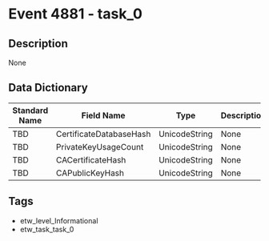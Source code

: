 # Event 4881 - task_0

## Description
None

## Data Dictionary
|Standard Name|Field Name|Type|Description|Sample Value|
|---|---|---|---|---|
|TBD|CertificateDatabaseHash|UnicodeString|None|`None`|
|TBD|PrivateKeyUsageCount|UnicodeString|None|`None`|
|TBD|CACertificateHash|UnicodeString|None|`None`|
|TBD|CAPublicKeyHash|UnicodeString|None|`None`|

## Tags
* etw_level_Informational
* etw_task_task_0